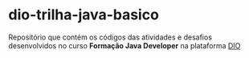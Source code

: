 # dio-trilha-java-basico

Repositório que contém os códigos das atividades e desafios desenvolvidos no curso **Formação Java Developer** na plataforma [DIO](https://web.dio.me/home)
